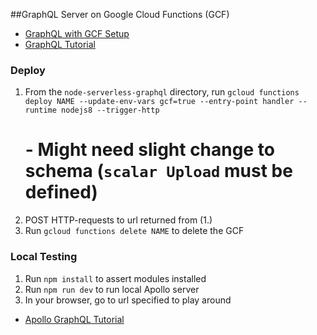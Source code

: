 ##GraphQL Server on Google Cloud Functions (GCF)

- [GraphQL with GCF Setup](https://github.com/apollographql/apollo-server/tree/master/packages/apollo-server-cloud-functions)
- [GraphQL Tutorial](https://www.howtographql.com/graphql-js/1-getting-started/)

### Deploy
1. From the `node-serverless-graphql` directory, run
    `gcloud functions deploy NAME --update-env-vars gcf=true --entry-point handler --runtime nodejs8 --trigger-http`
    # - Might need slight change to schema (`scalar Upload` must be defined)
2. POST HTTP-requests to url returned from (1.)
3. Run `gcloud functions delete NAME` to delete the GCF

### Local Testing
1. Run `npm install` to assert modules installed
2. Run `npm run dev` to run local Apollo server
4. In your browser, go to url specified to play around

- [Apollo GraphQL Tutorial](https://www.apollographql.com/docs/tutorial/schema/)

